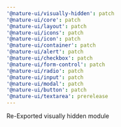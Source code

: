 ```yaml
---
'@nature-ui/visually-hidden': patch
'@nature-ui/core': patch
'@nature-ui/layout': patch
'@nature-ui/icons': patch
'@nature-ui/icon': patch
'@nature-ui/container': patch
'@nature-ui/alert': patch
'@nature-ui/checkbox': patch
'@nature-ui/form-control': patch
'@nature-ui/radio': patch
'@nature-ui/input': patch
'@nature-ui/modal': patch
'@nature-ui/button': patch
'@nature-ui/textarea': prerelease
---
```


Re-Exported visually hidden module
